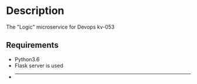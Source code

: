 # Description
The "Logic" microservice for Devops kv-053
## Requirements 
* Python3.6
* Flask server is used
* -------------------------
